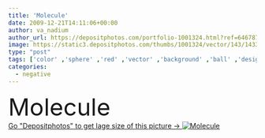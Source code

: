 ```yaml
---
title: 'Molecule'
date: 2009-12-21T14:11:06+00:00
author: va_nadium
author_url: https://depositphotos.com/portfolio-1001324.html?ref=64678756
image: https://static3.depositphotos.com/thumbs/1001324/vector/143/1433185/api_thumb_450.jpg?forcejpeg=true
type: "post"
tags: ['color' ,'sphere' ,'red' ,'vector' ,'background' ,'ball' ,'design' ,'art' ,'abstract' ,'texture' ,'orange' ,'pattern' ,'medical' ,'line' ,'ornament' ,'symbol' ,'icon' ,'product' ,'sing' ,'biology' ,'chemical' ,'coloring' ,'negative' ,'chemistry' ,'positive' ,'atom' ,'orb' ,'particle' ,'physics' ,'proton' ,'process' ,'emblem' ,'mathematics' ,'bond' ,'plus' ,'minus' ,'calculation' ,'dna' ,'molecule' ,'math' ,'partition' ,'reckoning' ,'babygirl' ,'molecula' ,'molecular structure' ]
categories: 
  - negative
---
```

<div aling="center">
            <font size="60"> Molecule</font>   
</div>
<div>
    <a href='https://static3.depositphotos.com/thumbs/1001324/vector/143/1433185/api_thumb_450.jpg?forcejpeg=true?ref=64678756' target=_blank > Go "Depositphotos" to get lage size of this picture ->
        <img href='https://static3.depositphotos.com/thumbs/1001324/vector/143/1433185/api_thumb_450.jpg?forcejpeg=true?ref=64678756' src='https://static3.depositphotos.com/1001324/143/v/950/depositphotos_1433185-stock-illustration-molecule.jpg?forcejpeg=true' alt='Molecule' >
    </a>
</div>
